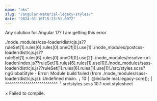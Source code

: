 ```yaml
---
name: "nks"
slug: "/angular-material-legacy-styles/"
date: "2024-01-10T15:23:51.097Z"
---
```

Any solution for Angular 17? I am getting this error 


./node_modules/css-loader/dist/cjs.js??ruleSet[1].rules[6].rules[0].oneOf[0].use[1]!./node_modules/postcss-loader/dist/cjs.js??ruleSet[1].rules[6].rules[0].oneOf[0].use[2]!./node_modules/resolve-url-loader/index.js??ruleSet[1].rules[6].rules[1].use[0]!./node_modules/sass-loader/dist/cjs.js??ruleSet[1].rules[6].rules[1].use[1]!./src/styles.scss?ngGlobalStyle - Error: Module build failed (from ./node_modules/sass-loader/dist/cjs.js):
Undefined mixin.
   ╷
10 │ @include mat.legacy-core();
   │ ^^^^^^^^^^^^^^^^^^^^^^^^^^
   ╵
  src\styles.scss 10:1  root stylesheet

× Failed to compile.
